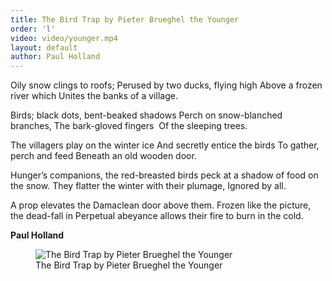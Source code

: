 ```yaml
---
title: The Bird Trap by Pieter Brueghel the Younger
order: 'l'
video: video/younger.mp4
layout: default
author: Paul Holland
---
```

Oily snow clings to roofs;
Perused by two ducks, flying high
Above a frozen river which
Unites the banks of a village.

Birds; black dots, bent-beaked shadows
Perch on snow-blanched branches,
The bark-gloved fingers 
Of the sleeping trees.  

The villagers play on the winter ice
And secretly entice the birds
To gather, perch and feed
Beneath an old wooden door.

Hunger’s companions, the red-breasted birds
peck at a shadow of food on the snow.
They flatter the winter with their plumage,
Ignored by all. 

A prop elevates the Damaclean door above them.
Frozen like the picture, the dead-fall in
Perpetual abeyance allows their fire to burn in the cold.

**Paul Holland**

<figure class="figure">
  <img src="{{ site.url }}/images/creative/12.jpg" class="figure-img img-fluid rounded" alt="The Bird Trap by Pieter Brueghel the Younger">
  <figcaption class="figure-caption">The Bird Trap by Pieter Brueghel the Younger</figcaption>
</figure>
